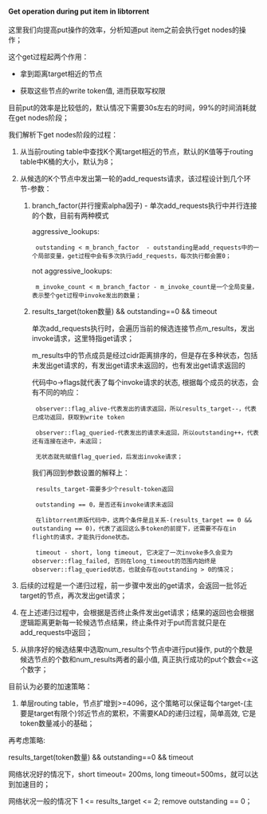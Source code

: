 #### Get operation during put item in libtorrent

这里我们向提高put操作的效率，分析知道put item之前会执行get nodes的操作；

这个get过程起两个作用：

 - 拿到距离target相近的节点

 - 获取这些节点的write token值, 进而获取写权限

目前put的效率是比较低的，默认情况下需要30s左右的时间，99%的时间消耗就在get nodes阶段；

我们解析下get nodes阶段的过程：

1. 从当前routing table中查找K个离target相近的节点，默认的K值等于routing table中K桶的大小，默认为8；

2. 从候选的K个节点中发出第一轮的add_requests请求，该过程设计到几个环节-参数：
    
    1) branch_factor(并行搜索alpha因子) - 单次add_requests执行中并行连接的个数，目前有两种模式

        aggressive_lookups: 

            outstanding < m_branch_factor  - outstanding是add_requests中的一个局部变量，get过程中会有多次执行add_requests，每次执行都会置0；

        not aggressive_lookups:

            m_invoke_count < m_branch_factor - m_invoke_count是一个全局变量，表示整个get过程中invoke发出的数量；

    2) results_target(token数量) && outstanding==0 && timeout

        单次add_requests执行时，会遍历当前的候选连接节点m_results，发出invoke请求，这里特指get请求；

        m_results中的节点成员是经过cidr距离排序的，但是存在多种状态，包括未发出get请求的，有发出get请求未返回的，也有发出get请求返回的

        代码中o->flags就代表了每个invoke请求的状态, 根据每个成员的状态，会有不同的响应：

            observer::flag_alive-代表发出的请求返回，所以results_target--，代表已成功返回，获取到write token

            observer::flag_queried-代表发出的请求未返回，所以outstanding++，代表还有连接在途中，未返回； 

            无状态就先赋值flag_queried，后发出invoke请求；


        我们再回到参数设置的解释上：

            results_target-需要多少个result-token返回

            outstanding == 0，是否还有invoke请求未返回

            在libtorrent原版代码中，这两个条件是且关系-(results_target == 0 && outstanding == 0)，代表了返回这么多token的前提下，还需要不存在in flight的请求，才能执行done状态。

            timeout - short, long timeout, 它决定了一次invoke多久会变为observer::flag_failed, 否则在long_timeout的范围内始终是observer::flag_queried状态，也就会存在outstanding > 0的情况；


3. 后续的过程是一个递归过程，前一步骤中发出的get请求，会返回一批邻近target的节点，再次发出get请求；

4. 在上述递归过程中，会根据是否终止条件发出get请求；结果的返回也会根据逻辑距离更新每一轮候选节点结果，终止条件对于put而言就只是在add_requests中返回；

5. 从排序好的候选结果中选取num_results个节点中进行put操作, put的个数是候选节点的个数和num_results两者的最小值, 真正执行成功的put个数会<=这个数字；


目前认为必要的加速策略：

1. 单层routing table，节点扩增到>=4096，这个策略可以保证每个target-(主要是target有限个)邻近节点的累积，不需要KAD的递归过程，简单高效, 它是token数量减小的基础；

再考虑策略:

results_target(token数量) && outstanding==0 && timeout

网络状况好的情况下，short timeout= 200ms, long timeout=500ms，就可以达到加速目的；

网络状况一般的情况下 1 <= results_target <= 2; remove outstanding == 0；
